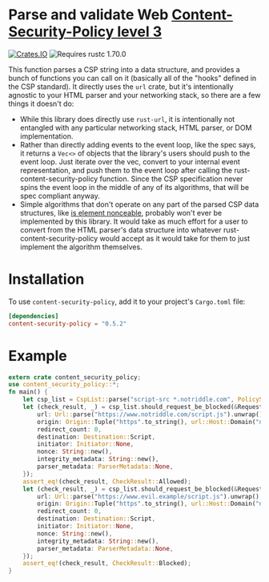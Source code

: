 # Parse and validate Web [Content-Security-Policy level 3](https://www.w3.org/TR/CSP/)

[![Crates.IO](https://img.shields.io/crates/v/content-security-policy.svg)](https://crates.rs/crates/content-security-policy)
![Requires rustc 1.70.0](https://img.shields.io/badge/rustc-1.70.0+-green.svg)

This function parses a CSP string into a data structure, and provides a bunch of functions you can call on it (basically all of the "hooks" defined in the CSP standard). It directly uses the `url` crate, but it's intentionally agnostic to your HTML parser and your networking stack, so there are a few things it doesn't do:

* While this library does directly use `rust-url`, it is intentionally not entangled with any particular networking stack, HTML parser, or DOM implementation.
* Rather than directly adding events to the event loop, like the spec says, it returns a `Vec<>` of objects that the library's users should push to the event loop. Just iterate over the vec, convert to your internal event representation, and push them to the event loop after calling the rust-content-security-policy function. Since the CSP specification never spins the event loop in the middle of any of its algorithms, that will be spec compliant anyway.
* Simple algorithms that don't operate on any part of the parsed CSP data structures, like [is element nonceable](https://www.w3.org/TR/CSP/#is-element-nonceable), probably won't ever be implemented by this library. It would take as much effort for a user to convert from the HTML parser's data structure into whatever rust-content-security-policy would accept as it would take for them to just implement the algorithm themselves.

# Installation

To use `content-security-policy`, add it to your project's `Cargo.toml` file:

```toml
[dependencies]
content-security-policy = "0.5.2"
```

# Example

```rust
extern crate content_security_policy;
use content_security_policy::*;
fn main() {
    let csp_list = CspList::parse("script-src *.notriddle.com", PolicySource::Header, PolicyDisposition::Enforce);
    let (check_result, _) = csp_list.should_request_be_blocked(&Request {
        url: Url::parse("https://www.notriddle.com/script.js").unwrap(),
        origin: Origin::Tuple("https".to_string(), url::Host::Domain("notriddle.com".to_owned()), 443),
        redirect_count: 0,
        destination: Destination::Script,
        initiator: Initiator::None,
        nonce: String::new(),
        integrity_metadata: String::new(),
        parser_metadata: ParserMetadata::None,
    });
    assert_eq!(check_result, CheckResult::Allowed);
    let (check_result, _) = csp_list.should_request_be_blocked(&Request {
        url: Url::parse("https://www.evil.example/script.js").unwrap(),
        origin: Origin::Tuple("https".to_string(), url::Host::Domain("notriddle.com".to_owned()), 443),
        redirect_count: 0,
        destination: Destination::Script,
        initiator: Initiator::None,
        nonce: String::new(),
        integrity_metadata: String::new(),
        parser_metadata: ParserMetadata::None,
    });
    assert_eq!(check_result, CheckResult::Blocked);
}
```
